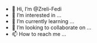 - 👋 Hi, I’m @Zreli-Fedi
- 👀 I’m interested in ...
- 🌱 I’m currently learning ...
- 💞️ I’m looking to collaborate on ...
- 📫 How to reach me ...

<!---
Zreli-Fedi/Zreli-Fedi is a ✨ special ✨ repository because its `README.md` (this file) appears on your GitHub profile.
You can click the Preview link to take a look at your changes.
--->
